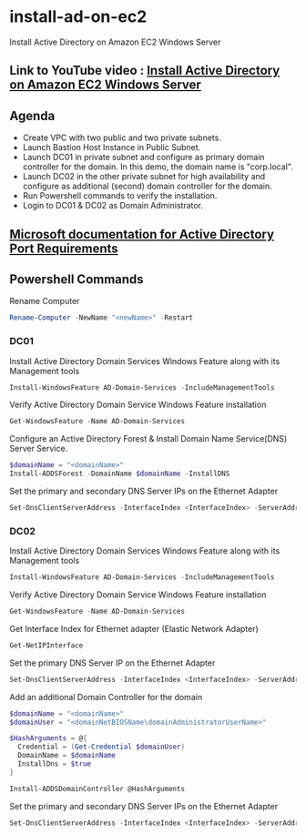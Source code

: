 # install-ad-on-ec2
Install Active Directory on Amazon EC2 Windows Server

## Link to YouTube video : [Install Active Directory on Amazon EC2 Windows Server](https://youtu.be/yGWVEyG2sG4)

## Agenda
* Create VPC with two public and two private subnets.
* Launch Bastion Host Instance in Public Subnet.
* Launch DC01 in private subnet and configure as primary domain controller for the domain. In this demo, the domain name is "corp.local".
* Launch DC02 in the other private subnet for high availability and configure as additional (second) domain controller for the domain.
* Run Powershell commands to verify the installation.
* Login to DC01 & DC02 as Domain Administrator.

## [Microsoft documentation for Active Directory Port Requirements](https://learn.microsoft.com/en-us/troubleshoot/windows-server/identity/config-firewall-for-ad-domains-and-trusts)

## Powershell Commands

Rename Computer
  ```powershell
Rename-Computer -NewName "<newName>" -Restart
  ```
### DC01
Install Active Directory Domain Services Windows Feature along with its Management tools
  ```powershell
Install-WindowsFeature AD-Domain-Services -IncludeManagementTools
  ```

Verify Active Directory Domain Service Windows Feature installation
  ```powershell
Get-WindowsFeature -Name AD-Domain-Services
  ```

Configure an Active Directory Forest & Install Domain Name Service(DNS) Server Service. 
  ```powershell
$domainName = "<domainName>"              
Install-ADDSForest -DomainName $domainName -InstallDNS
  ```

Set the primary and secondary DNS Server IPs on the Ethernet Adapter
  ```powershell
Set-DnsClientServerAddress -InterfaceIndex <InterfaceIndex> -ServerAddresses ("<DC01 IP>", "<DC02 IP>")
  ```

### DC02
Install Active Directory Domain Services Windows Feature along with its Management tools
  ```powershell
Install-WindowsFeature AD-Domain-Services -IncludeManagementTools
  ```

Verify Active Directory Domain Service Windows Feature installation
  ```powershell
Get-WindowsFeature -Name AD-Domain-Services
  ```

Get Interface Index for Ethernet adapter (Elastic Network Adapter)
  ```powershell
Get-NetIPInterface 
  ```

Set the primary DNS Server IP on the Ethernet Adapter
  ```powershell
Set-DnsClientServerAddress -InterfaceIndex <InterfaceIndex> -ServerAddresses ("<DC01 IP>")
  ```

Add an additional Domain Controller for the domain
  ```powershell
$domainName = "<domainName>"
$domainUser = "<domainNetBIOSName\domainAdministratorUserName>"

$HashArguments = @{
    Credential = (Get-Credential $domainUser)
    DomainName = $domainName
    InstallDns = $true
}

Install-ADDSDomainController @HashArguments 
  ```

Set the primary and secondary DNS Server IPs on the Ethernet Adapter
  ```powershell
Set-DnsClientServerAddress -InterfaceIndex <InterfaceIndex> -ServerAddresses ("<DC02 IP>", "<DC01 IP>")
  ```






